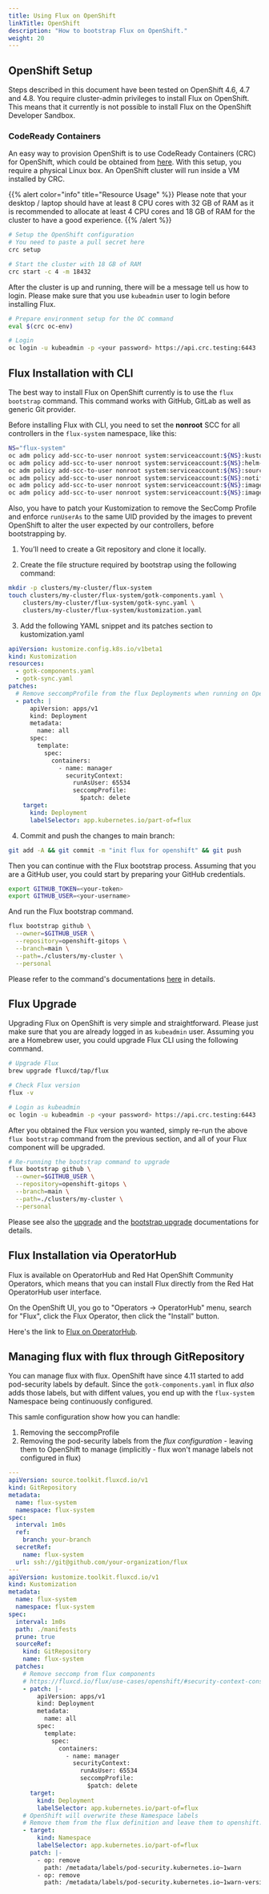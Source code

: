 ```yaml
---
title: Using Flux on OpenShift
linkTitle: OpenShift
description: "How to bootstrap Flux on OpenShift."
weight: 20
---
```


## OpenShift Setup

Steps described in this document have been tested on OpenShift 4.6, 4.7 and 4.8.
You require cluster-admin privileges to install Flux on OpenShift.
This means that it currently is not possible to install Flux on the OpenShift Developer Sandbox.

### CodeReady Containers

An easy way to provision OpenShift is to use CodeReady Containers (CRC) for OpenShift,
which could be obtained from [here](https://developers.redhat.com/products/codeready-containers/overview).
With this setup, you require a physical Linux box. An OpenShift cluster will run inside a VM installed by CRC. 

{{% alert color="info" title="Resource Usage" %}}
Please note that your desktop / laptop should have at least 8 CPU cores with 32 GB of RAM as it is recommended to allocate
at least 4 CPU cores and 18 GB of RAM for the cluster to have a good experience.
{{% /alert %}}

```sh
# Setup the OpenShift configuration
# You need to paste a pull secret here
crc setup

# Start the cluster with 18 GB of RAM
crc start -c 4 -m 18432
```

After the cluster is up and running, there will be a message tell us how to login.
Please make sure that you use `kubeadmin` user to login before installing Flux.

```sh
# Prepare environment setup for the OC command
eval $(crc oc-env)

# Login 
oc login -u kubeadmin -p <your password> https://api.crc.testing:6443
```

## Flux Installation with CLI

The best way to install Flux on OpenShift currently is to use the `flux bootstrap` command.
This command works with GitHub, GitLab as well as generic Git provider.

Before installing Flux with CLI, you need to set the **nonroot** SCC for all controllers in the `flux-system` namespace, like this:

```sh
NS="flux-system"
oc adm policy add-scc-to-user nonroot system:serviceaccount:${NS}:kustomize-controller
oc adm policy add-scc-to-user nonroot system:serviceaccount:${NS}:helm-controller
oc adm policy add-scc-to-user nonroot system:serviceaccount:${NS}:source-controller
oc adm policy add-scc-to-user nonroot system:serviceaccount:${NS}:notification-controller
oc adm policy add-scc-to-user nonroot system:serviceaccount:${NS}:image-automation-controller
oc adm policy add-scc-to-user nonroot system:serviceaccount:${NS}:image-reflector-controller
```

Also, you have to patch your Kustomization to remove the SecComp Profile and enforce `runUserAs` to the same UID provided by the images to prevent OpenShift to alter the user expected by our controllers, before bootstrapping by.

1. You’ll need to create a Git repository and clone it locally.

2. Create the file structure required by bootstrap using the following command:

```sh
mkdir -p clusters/my-cluster/flux-system
touch clusters/my-cluster/flux-system/gotk-components.yaml \
    clusters/my-cluster/flux-system/gotk-sync.yaml \
    clusters/my-cluster/flux-system/kustomization.yaml
```

3. Add the following YAML snippet and its patches section to kustomization.yaml

```yaml
apiVersion: kustomize.config.k8s.io/v1beta1
kind: Kustomization
resources:
  - gotk-components.yaml
  - gotk-sync.yaml
patches:
  # Remove seccompProfile from the flux Deployments when running on OpenShift
  - patch: |
      apiVersion: apps/v1
      kind: Deployment
      metadata:
        name: all
      spec:
        template:
          spec:
            containers:
              - name: manager
                securityContext:
                  runAsUser: 65534
                  seccompProfile:
                    $patch: delete
    target:
      kind: Deployment
      labelSelector: app.kubernetes.io/part-of=flux
```

4. Commit and push the changes to main branch:

```sh
git add -A && git commit -m "init flux for openshift" && git push
```

Then you can continue with the Flux bootstrap process. Assuming that you are a GitHub user, you could start by preparing your GitHub credentials.

```sh
export GITHUB_TOKEN=<your-token>
export GITHUB_USER=<your-username>
```

And run the Flux bootstrap command.

```sh
flux bootstrap github \
  --owner=$GITHUB_USER \
  --repository=openshift-gitops \
  --branch=main \
  --path=./clusters/my-cluster \
  --personal
```

Please refer to the command's documentations [here](../installation/_index.md#bootstrap) in details.

## Flux Upgrade

Upgrading Flux on OpenShift is very simple and straightforward.
Please just make sure that you are already logged in as `kubeadmin` user.
Assuming you are a Homebrew user, you could upgrade Flux CLI using the following command.

```sh
# Upgrade Flux
brew upgrade fluxcd/tap/flux

# Check Flux version
flux -v

# Login as kubeadmin
oc login -u kubeadmin -p <your password> https://api.crc.testing:6443
```

After you obtained the Flux version you wanted, simply re-run the above `flux bootstrap`
command from the previous section, and all of your Flux component will be upgraded.

```sh
# Re-running the bootstrap command to upgrade
flux bootstrap github \
  --owner=$GITHUB_USER \
  --repository=openshift-gitops \
  --branch=main \
  --path=./clusters/my-cluster \
  --personal
```

Please see also the [upgrade](../installation/_index.md#upgrade)
and the [bootstrap upgrade](../installation/_index.md#bootstrap-upgrade) documentations for details.

## Flux Installation via OperatorHub

Flux is available on OperatorHub and Red Hat OpenShift Community Operators, which means that you can install Flux directly from the Red Hat OperatorHub user interface.

On the OpenShift UI, you go to "Operators -> OperatorHub" menu, search for "Flux", click the Flux Operator, then click the "Install" button.

Here's the link to [Flux on OperatorHub](https://operatorhub.io/operator/flux).

## Managing flux with flux through GitRepository

You can manage flux with flux.
OpenShift have since 4.11 started to add pod-security labels by default.
Since the `gotk-components.yaml` in flux *also* adds those labels, but with diffent values, you end up with the `flux-system` Namespace being continuously configured.

This samle configuration show how you can handle:

1. Removing the seccompProfile
2. Removing the pod-security labels from the *flux configuration* - leaving them to OpenShift to manage (implicitly - flux won't manage labels not configured in flux)

```yaml
---
apiVersion: source.toolkit.fluxcd.io/v1
kind: GitRepository
metadata:
  name: flux-system
  namespace: flux-system
spec:
  interval: 1m0s
  ref:
    branch: your-branch
  secretRef:
    name: flux-system
  url: ssh://git@github.com/your-organization/flux
---
apiVersion: kustomize.toolkit.fluxcd.io/v1
kind: Kustomization
metadata:
  name: flux-system
  namespace: flux-system
spec:
  interval: 1m0s
  path: ./manifests
  prune: true
  sourceRef:
    kind: GitRepository
    name: flux-system
  patches:
    # Remove seccomp from flux components
    # https://fluxcd.io/flux/use-cases/openshift/#security-context-constraints
    - patch: |-
        apiVersion: apps/v1
        kind: Deployment
        metadata:
          name: all
        spec:
          template:
            spec:
              containers:
                - name: manager
                  securityContext:
                    runAsUser: 65534
                    seccompProfile:
                      $patch: delete
      target:
        kind: Deployment
        labelSelector: app.kubernetes.io/part-of=flux
    # OpenShift will overwrite these Namespace labels
    # Remove them from the flux definition and leave them to openshift.
    - target:
        kind: Namespace
        labelSelector: app.kubernetes.io/part-of=flux
      patch: |-
        - op: remove
          path: /metadata/labels/pod-security.kubernetes.io~1warn
        - op: remove
          path: /metadata/labels/pod-security.kubernetes.io~1warn-version
```
